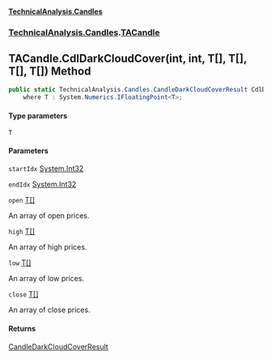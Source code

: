 #### [TechnicalAnalysis.Candles](TechnicalAnalysis.Candles.md 'TechnicalAnalysis.Candles')
### [TechnicalAnalysis.Candles](TechnicalAnalysis.Candles.md#TechnicalAnalysis.Candles 'TechnicalAnalysis.Candles').[TACandle](TACandle.md 'TechnicalAnalysis.Candles.TACandle')

## TACandle.CdlDarkCloudCover<T>(int, int, T[], T[], T[], T[]) Method

```csharp
public static TechnicalAnalysis.Candles.CandleDarkCloudCoverResult CdlDarkCloudCover<T>(int startIdx, int endIdx, T[] open, T[] high, T[] low, T[] close)
    where T : System.Numerics.IFloatingPoint<T>;
```
#### Type parameters

<a name='TechnicalAnalysis.Candles.TACandle.CdlDarkCloudCover_T_(int,int,T[],T[],T[],T[]).T'></a>

`T`
#### Parameters

<a name='TechnicalAnalysis.Candles.TACandle.CdlDarkCloudCover_T_(int,int,T[],T[],T[],T[]).startIdx'></a>

`startIdx` [System.Int32](https://docs.microsoft.com/en-us/dotnet/api/System.Int32 'System.Int32')

<a name='TechnicalAnalysis.Candles.TACandle.CdlDarkCloudCover_T_(int,int,T[],T[],T[],T[]).endIdx'></a>

`endIdx` [System.Int32](https://docs.microsoft.com/en-us/dotnet/api/System.Int32 'System.Int32')

<a name='TechnicalAnalysis.Candles.TACandle.CdlDarkCloudCover_T_(int,int,T[],T[],T[],T[]).open'></a>

`open` [T](TACandle.CdlDarkCloudCover_T_(int,int,T[],T[],T[],T[]).md#TechnicalAnalysis.Candles.TACandle.CdlDarkCloudCover_T_(int,int,T[],T[],T[],T[]).T 'TechnicalAnalysis.Candles.TACandle.CdlDarkCloudCover<T>(int, int, T[], T[], T[], T[]).T')[[]](https://docs.microsoft.com/en-us/dotnet/api/System.Array 'System.Array')

An array of open prices.

<a name='TechnicalAnalysis.Candles.TACandle.CdlDarkCloudCover_T_(int,int,T[],T[],T[],T[]).high'></a>

`high` [T](TACandle.CdlDarkCloudCover_T_(int,int,T[],T[],T[],T[]).md#TechnicalAnalysis.Candles.TACandle.CdlDarkCloudCover_T_(int,int,T[],T[],T[],T[]).T 'TechnicalAnalysis.Candles.TACandle.CdlDarkCloudCover<T>(int, int, T[], T[], T[], T[]).T')[[]](https://docs.microsoft.com/en-us/dotnet/api/System.Array 'System.Array')

An array of high prices.

<a name='TechnicalAnalysis.Candles.TACandle.CdlDarkCloudCover_T_(int,int,T[],T[],T[],T[]).low'></a>

`low` [T](TACandle.CdlDarkCloudCover_T_(int,int,T[],T[],T[],T[]).md#TechnicalAnalysis.Candles.TACandle.CdlDarkCloudCover_T_(int,int,T[],T[],T[],T[]).T 'TechnicalAnalysis.Candles.TACandle.CdlDarkCloudCover<T>(int, int, T[], T[], T[], T[]).T')[[]](https://docs.microsoft.com/en-us/dotnet/api/System.Array 'System.Array')

An array of low prices.

<a name='TechnicalAnalysis.Candles.TACandle.CdlDarkCloudCover_T_(int,int,T[],T[],T[],T[]).close'></a>

`close` [T](TACandle.CdlDarkCloudCover_T_(int,int,T[],T[],T[],T[]).md#TechnicalAnalysis.Candles.TACandle.CdlDarkCloudCover_T_(int,int,T[],T[],T[],T[]).T 'TechnicalAnalysis.Candles.TACandle.CdlDarkCloudCover<T>(int, int, T[], T[], T[], T[]).T')[[]](https://docs.microsoft.com/en-us/dotnet/api/System.Array 'System.Array')

An array of close prices.

#### Returns
[CandleDarkCloudCoverResult](CandleDarkCloudCoverResult.md 'TechnicalAnalysis.Candles.CandleDarkCloudCoverResult')